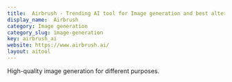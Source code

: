 ```yaml
---
title:  Airbrush - Trending AI tool for Image generation and best alternatives
display_name:  Airbrush
category: Image generation
category_slug: image-generation
key: airbrush_ai
website: https://www.airbrush.ai/
layout: aitool
---
```


High-quality image generation for different purposes.
